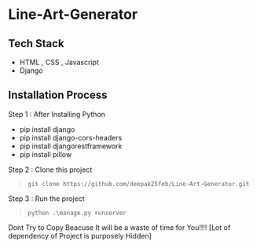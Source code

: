 # Line-Art-Generator

## Tech Stack
* HTML , CSS , Javascript
*  Django 

## Installation Process
Step 1 : After Installing Python
* pip install django
* pip install django-cors-headers 
* pip install djangorestframework
* pip install pillow

Step 2 : Clone this project 
> `git clone https://github.com/deepak25feb/Line-Art-Generator.git`

Step 3 : Run the project 
> `python .\manage.py runserver`


Dont Try to Copy Beacuse It will be a waste of time for You!!!! [Lot of dependency of Project is purposely Hidden]
